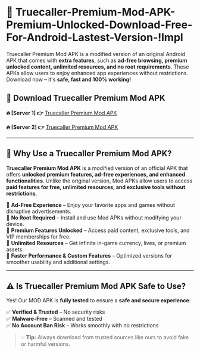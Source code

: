 # 📲 Truecaller-Premium-Mod-APK-Premium-Unlocked-Download-Free-For-Android-Lastest-Version-!lmpl

Truecaller Premium Mod APK is a modified version of an original Android APK that comes with **extra features**, such as **ad-free browsing, premium unlocked content, unlimited resources, and no root requirements**. These APKs allow users to enjoy enhanced app experiences without restrictions. Download now – it's **safe, fast and 100% working!**

## **📲 Download Truecaller Premium Mod APK**

 **🔥 [Server 1] 👉** [Truecaller Premium Mod APK](https://hapymods.com/Truecaller+Premium+Mod+APK&ref=lmpl)

 **🔥 [Server 2] 👉** [Truecaller Premium Mod APK](https://hapymods.com/Truecaller+Premium+Mod+APK&ref=lmpl)

---

## **📌 Why Use a Truecaller Premium Mod APK?**

**Truecaller Premium Mod APK** is a modified version of an official APK that offers **unlocked premium features, ad-free experiences, and enhanced functionalities**. Unlike the original version, Mod APKs allow users to access **paid features for free, unlimited resources, and exclusive tools without restrictions**.

🔹 **Ad-Free Experience** – Enjoy your favorite apps and games without disruptive advertisements.  
🔹 **No Root Required** – Install and use Mod APKs without modifying your device.  
🔹 **Premium Features Unlocked** – Access paid content, exclusive tools, and VIP memberships for free.  
🔹 **Unlimited Resources** – Get infinite in-game currency, lives, or premium assets.  
🔹 **Faster Performance & Custom Features** – Optimized versions for smoother usability and additional settings.  

---

## **⚠️ Is Truecaller Premium Mod APK Safe to Use?**

Yes! Our MOD APK is **fully tested** to ensure a **safe and secure experience**:

✅ **Verified & Trusted** – No security risks  
✅ **Malware-Free** – Scanned and tested  
✅ **No Account Ban Risk** – Works smoothly with no restrictions  

> 💡 **Tip:** Always download from trusted sources like ours to avoid fake or harmful versions.